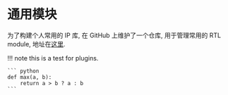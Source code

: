 # 通用模块

为了构建个人常用的 IP 库, 在 GitHub 上维护了一个仓库, 用于管理常用的 RTL module, 地址在[这里](https://github.com/pastglory/common_cells).

!!! note
    this is a test for plugins.

    ``` python
    def max(a, b):
        return a > b ? a : b
    ```


